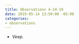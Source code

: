 ```yaml
---
title: Observations 4-24-19
date: 2019-05-14 13:59:00 -05:00
categories:
- observations
---
```


- *Veep*.
